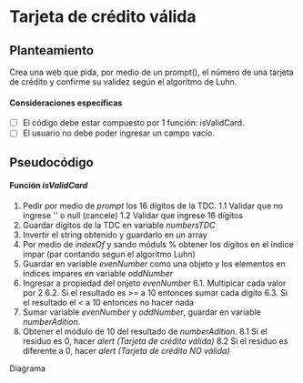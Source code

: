 # Tarjeta de crédito válida

## Planteamiento

Crea una web que pida, por medio de un prompt(), el número de una tarjeta de crédito y confirme su validez según el algoritmo de Luhn.

#### Consideraciones específicas

- [ ] El código debe estar compuesto por 1 función: isValidCard.
- [ ] El usuario no debe poder ingresar un campo vacío.

## Pseudocódigo

#### Función *isValidCard*
1. Pedir por medio de _prompt_ los 16 dígitos de la TDC.
  1.1 Validar que no ingrese '' o null (cancele)
  1.2 Validar que ingrese 16 dígitos
2. Guardar dígitos de la TDC en variable _numbersTDC_
3. Invertir el string obtenido y guardarlo en un array
4. Por medio de _indexOf_ y sando móduls % obtener los dígitos en el indice impar (par contando segun el algoritmo Luhn)
5. Guardar en variable _evenNumber_ como una objeto y los elementos en indices impares en variable _oddNumber_
6. Ingresar a propiedad del onjeto _evenNumber_
  6.1. Multipicar cada valor por 2
  6.2. Si el resultado es >= a 10 entonces sumar cada digito
  6.3. Si el resultado el < a 10 entonces no hacer nada
7. Sumar variable _evenNumber_ y _oddNumber_, guardar en variable _numberAdition_.
8. Obtener el módulo de 10 del resultado de _numberAdition_.
  8.1 Si el residuo es 0, hacer _alert (Tarjeta de crédito válida)_
  8.2 Si el residuo es diferente a 0, hacer _alert (Tarjeta de crédito NO válida)_

Diagrama
